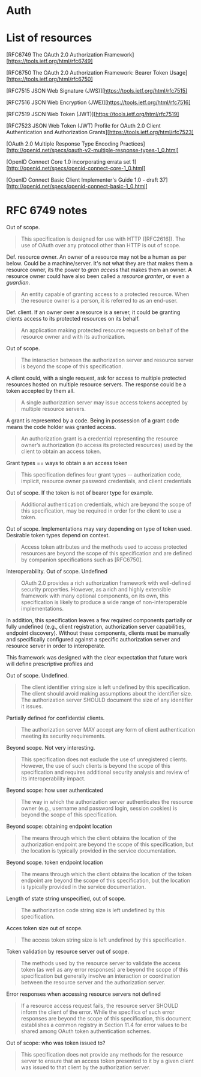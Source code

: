 # Auth

# List of resources

[RFC6749 The OAuth 2.0 Authorization Framework][https://tools.ietf.org/html/rfc6749]

[RFC6750 The OAuth 2.0 Authorization Framework: Bearer Token Usage][https://tools.ietf.org/html/rfc6750]

[RFC7515 JSON Web Signature (JWS)][https://tools.ietf.org/html/rfc7515]

[RFC7516 JSON Web Encryption (JWE)][https://tools.ietf.org/html/rfc7516]

[RFC7519 JSON Web Token (JWT)][https://tools.ietf.org/html/rfc7519]

[RFC7523 JSON Web Token (JWT) Profile for OAuth 2.0 Client Authentication and Authorization Grants][https://tools.ietf.org/html/rfc7523]

[OAuth 2.0 Multiple Response Type Encoding Practices][http://openid.net/specs/oauth-v2-multiple-response-types-1_0.html]

[OpenID Connect Core 1.0 incorporating errata set 1][http://openid.net/specs/openid-connect-core-1_0.html]

[OpenID Connect Basic Client Implementer's Guide 1.0 - draft 37][http://openid.net/specs/openid-connect-basic-1_0.html]



# RFC 6749 notes

Out of scope.

> This specification is designed for use with HTTP ([RFC2616]). The use of OAuth over any protocol other than HTTP is out of scope.

Def. resource owner. An owner of a resource may not be a human as per below. Could be a machine/server. It's not what they are that makes them a resource owner, its the power to *gran access* that makes them an owner. A resource owner could have also been called a *resource granter*, or even a *guardian*.

> An entity capable of granting access to a protected resource.
When the resource owner is a person, it is referred to as an
end-user.

Def. client. If an owner over a resource is a server, it could be granting clients access to its protected resources on its behalf.

> An application making protected resource requests on behalf of the
resource owner and with its authorization.

Out of scope.

> The interaction between the authorization server and resource server
is beyond the scope of this specification.

A client could, with a single request, ask for access to multiple protected resources hosted on multiple resource servers. The response could be a token accepted by them all.

> A single authorization server may issue access tokens accepted by
multiple resource servers.

A grant is represented by a code. Being in possession of a grant code means the code holder was granted access.

> An authorization grant is a credential representing the resource
owner’s authorization (to access its protected resources) used by the
client to obtain an access token.

Grant types == ways to obtain a an access token

> This specification defines four
grant types -- authorization code, implicit, resource owner password
credentials, and client credentials

Out of scope. If the token is not of bearer type for example.

> Additional authentication credentials, which are beyond
the scope of this specification, may be required in order for the
client to use a token.

Out of scope. Implementations may vary depending on type of token used. Desirable token types depend on context.

> Access token attributes and the
methods used to access protected resources are beyond the scope of
this specification and are defined by companion specifications such
as [RFC6750].

Interoperability. Out of scope. Undefined

> OAuth 2.0 provides a rich authorization framework with well-defined
security properties. However, as a rich and highly extensible
framework with many optional components, on its own, this
specification is likely to produce a wide range of non-interoperable
implementations.
>
In addition, this specification leaves a few required components
partially or fully undefined (e.g., client registration,
authorization server capabilities, endpoint discovery). Without
these components, clients must be manually and specifically
configured against a specific authorization server and resource
server in order to interoperate.
>
This framework was designed with the clear expectation that future
work will define prescriptive profiles and

Out of scope. Undefined.

> The client identifier string size is left undefined by this
specification. The client should avoid making assumptions about the
identifier size. The authorization server SHOULD document the size
of any identifier it issues.

Partially defined for confidential clients.

> The authorization
server MAY accept any form of client authentication meeting its
security requirements.

Beyond scope. Not very interesting.

> This specification does not exclude the use of unregistered clients.
However, the use of such clients is beyond the scope of this
specification and requires additional security analysis and review of
its interoperability impact.

Beyond scope: how user authenticated

> The way in
which the authorization server authenticates the resource owner
(e.g., username and password login, session cookies) is beyond the
scope of this specification.

Beyond scope: obtaining endpoint location

> The means through which the client obtains the location of the
authorization endpoint are beyond the scope of this specification,
but the location is typically provided in the service documentation.

Beyond scope. token endpoint location

> The means through which the client obtains the location of the token
endpoint are beyond the scope of this specification, but the location
is typically provided in the service documentation.

Length of state string unspecified, out of scope.

> The
authorization code string size is left undefined by this
specification.

Acces token size out of scope.

> The access
token string size is left undefined by this specification.

Token validation by resource server out of scope.

> The methods used by the resource
server to validate the access token (as well as any error responses)
are beyond the scope of this specification but generally involve an
interaction or coordination between the resource server and the
authorization server.

Error responses when accessing resource servers not defined

> If a resource access request fails, the resource server SHOULD inform
the client of the error. While the specifics of such error responses
are beyond the scope of this specification, this document establishes
a common registry in Section 11.4 for error values to be shared among
OAuth token authentication schemes.

Out of scope: who was token issued to?

> This specification does not provide any methods for the resource
server to ensure that an access token presented to it by a given
client was issued to that client by the authorization server.
